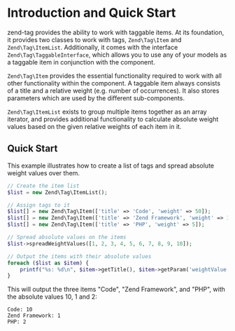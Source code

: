 # Introduction and Quick Start

zend-tag provides the ability to work with taggable items. At its foundation, it
provides two classes to work with tags, `Zend\Tag\Item` and `Zend\Tag\ItemList`.
Additionally, it comes with the interface `Zend\Tag\TaggableInterface`, which
allows you to use any of your models as a taggable item in conjunction with the
component.

`Zend\Tag\Item` provides the essential functionality required to work with all
other functionality within the component. A taggable item always consists of a
title and a relative weight (e.g. number of occurrences). It also stores
parameters which are used by the different sub-components.

`Zend\Tag\ItemList` exists to group multiple items together as an array
iterator, and provides additional functionality to calculate absolute weight
values based on the given relative weights of each item in it.

## Quick Start

This example illustrates how to create a list of tags and spread absolute weight
values over them.

```php
// Create the item list
$list = new Zend\Tag\ItemList();

// Assign tags to it
$list[] = new Zend\Tag\Item(['title' => 'Code', 'weight' => 50]);
$list[] = new Zend\Tag\Item(['title' => 'Zend Framework', 'weight' => 1]);
$list[] = new Zend\Tag\Item(['title' => 'PHP', 'weight' => 5]);

// Spread absolute values on the items
$list->spreadWeightValues([1, 2, 3, 4, 5, 6, 7, 8, 9, 10]);

// Output the items with their absolute values
foreach ($list as $item) {
    printf("%s: %d\n", $item->getTitle(), $item->getParam('weightValue'));
}
```

This will output the three items "Code", "Zend Framework", and "PHP", with the
absolute values 10, 1 and 2:

```
Code: 10
Zend Framework: 1
PHP: 2
```
